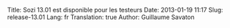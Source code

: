 Title: Sozi 13.01 est disponible pour les testeurs
Date: 2013-01-19 11:17
Slug: release-13.01
Lang: fr
Translation: true
Author: Guillaume Savaton

<!-- TODO -->
